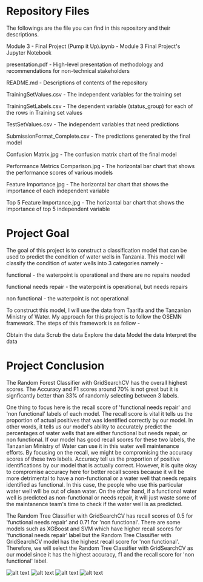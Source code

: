 # Repository Files
The followings are the file you can find in this repository and their descriptions.

Module 3 - Final Project (Pump it Up).ipynb - Module 3 Final Project's Jupyter Notebook

presentation.pdf - High-level presentation of methodology and recommendations for non-technical stakeholders

README.md - Descriptions of contents of the repository

TrainingSetValues.csv -	The independent variables for the training set

TrainingSetLabels.csv - The dependent variable (status_group) for each of the rows in Training set values

TestSetValues.csv - The independent variables that need predictions

SubmissionFormat_Complete.csv	- The predictions generated by the final model

Confusion Matrix.jpg - The confusion matrix chart of the final model

Performance Metrics Comparison.jpg - The horizontal bar chart that shows the performance scores of various models

Feature Importance.jpg - The horizontal bar chart that shows the importance of each independent variable

Top 5 Feature Importance.jpg - The horizontal bar chart that shows the importance of top 5 independent variable

# Project Goal
The goal of this project is to construct a classification model that can be used to predict the condition of water wells in Tanzania. This model will classify the condition of water wells into 3 categories namely -

functional - the waterpoint is operational and there are no repairs needed

functional needs repair - the waterpoint is operational, but needs repairs

non functional - the waterpoint is not operational

To construct this model, I will use the data from Taarifa and the Tanzanian Ministry of Water. My approach for this project is to follow the OSEMN framework. The steps of this framework is as follow -

Obtain the data
Scrub the data
Explore the data
Model the data
Interpret the data

# Project Conclusion

The Random Forest Classifier with GridSearchCV has the overall highest scores. The Accuracy and F1 scores around 70% is not great but it is signficantly better than 33% of randomly selecting between 3 labels.

One thing to focus here is the recall score of 'functional needs repair' and 'non functional' labels of each model. The recall score is vital it tells us the proportion of actual positives that was identified correctly by our model. In other words, it tells us our model's ability to accurately predict the percentages of water wells that are either functional but needs repair, or non functional. If our model has good recall scores for these two labels, the Tanzanian Ministry of Water can use it in this water well maintenance efforts. By focusing on the recall, we might be compromising the accuracy scores of these two labels. Accuracy tell us the proportion of positive identifications by our model that is actually correct. However, it is quite okay to compromise accuracy here for better recall scores because it will be more detrimental to have a non-functional or a water well that needs repairs identified as functional. In this case, the people who use this particular water well will be out of clean water. On the other hand, if a functional water well is predicted as non-functional or needs repair, it will just waste some of the maintanence team's time to check if the water well is as predicted.

The Random Tree Classifier with GridSearchCV has recall scores of 0.5 for 'functional needs repair' and 0.71 for 'non functional'. There are some models such as XGBoost and SVM which have higher recall scores for 'functional needs repair' label but the Random Tree Classifier with GridSearchCV model has the highest recall score for 'non functional'. Therefore, we will select the Random Tree Classifier with GridSearchCV as our model since it has the highest accuracy, f1 and the recall score for 'non functional' label.

![alt text](https://github.com/kyawsawhtoon/Pump-It-Up/blob/master/Confusion%20Matrix.JPG)
![alt text](https://github.com/kyawsawhtoon/Pump-It-Up/blob/master/Performance%20Scores%20Comparison.JPG)
![alt text](https://github.com/kyawsawhtoon/Pump-It-Up/blob/master/Feature%20Importance.JPG)
![alt text](https://github.com/kyawsawhtoon/Pump-It-Up/blob/master/Top%205%20Feature%20Importance.JPG)

